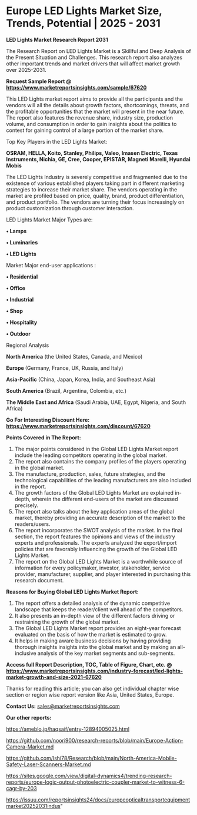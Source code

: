 # Europe LED Lights Market Size, Trends, Potential | 2025 - 2031

<strong>LED Lights Market Research Report 2031</strong>

The Research Report on LED Lights Market is a Skillful and Deep Analysis of the Present Situation and Challenges. This research report also analyzes other important trends and market drivers that will affect market growth over 2025-2031.

<strong>Request Sample Report @ <a href=https://www.marketreportsinsights.com/sample/67620>https://www.marketreportsinsights.com/sample/67620</a></strong>

This LED Lights market report aims to provide all the participants and the vendors will all the details about growth factors, shortcomings, threats, and the profitable opportunities that the market will present in the near future. The report also features the revenue share, industry size, production volume, and consumption in order to gain insights about the politics to contest for gaining control of a large portion of the market share.

Top Key Players in the LED Lights Market:

<strong>OSRAM, HELLA, Koito, Stanley, Philips, Valeo, Imasen Electric, Texas Instruments, Nichia, GE, Cree, Cooper, EPISTAR, Magneti Marelli, Hyundai Mobis</strong>

The LED Lights Industry is severely competitive and fragmented due to the existence of various established players taking part in different marketing strategies to increase their market share. The vendors operating in the market are profiled based on price, quality, brand, product differentiation, and product portfolio. The vendors are turning their focus increasingly on product customization through customer interaction.

LED Lights Market Major Types are:

<strong>• Lamps

• Luminaries

• LED Lights</strong>

Market Major end-user applications :

<strong>• Residential

• Office

• Industrial

• Shop

• Hospitality

• Outdoor</strong>

Regional Analysis

</u><strong><b>North America</b></strong> (the United States, Canada, and Mexico)

<strong><b>Europe </b></strong>(Germany, France, UK, Russia, and Italy)

<strong><b>Asia-Pacific</b></strong> (China, Japan, Korea, India, and Southeast Asia)

<strong><b>South America</b></strong> (Brazil, Argentina, Colombia, etc.)

<strong><b>The Middle East and Africa</b></strong> (Saudi Arabia, UAE, Egypt, Nigeria, and South Africa)

<strong>Go For Interesting Discount Here: <a href=https://www.marketreportsinsights.com/discount/67620>https://www.marketreportsinsights.com/discount/67620</a></strong>

<strong>Points Covered in The Report:</strong>
<ol>
  <li>The major points considered in the Global LED Lights Market report include the leading competitors operating in the global market.</li>
  <li>The report also contains the company profiles of the players operating in the global market.</li>
  <li>The manufacture, production, sales, future strategies, and the technological capabilities of the leading manufacturers are also included in the report.</li>
  <li>The growth factors of the Global LED Lights Market are explained in-depth, wherein the different end-users of the market are discussed precisely.</li>
  <li>The report also talks about the key application areas of the global market, thereby providing an accurate description of the market to the readers/users.</li>
  <li>The report incorporates the SWOT analysis of the market. In the final section, the report features the opinions and views of the industry experts and professionals. The experts analyzed the export/import policies that are favorably influencing the growth of the Global LED Lights Market.</li>
  <li>The report on the Global LED Lights Market is a worthwhile source of information for every policymaker, investor, stakeholder, service provider, manufacturer, supplier, and player interested in purchasing this research document.</li>
</ol>
<strong>Reasons for Buying Global LED Lights Market Report:</strong>

<ol>
  <li>The report offers a detailed analysis of the dynamic competitive landscape that keeps the reader/client well ahead of the competitors.</li>
  <li>It also presents an in-depth view of the different factors driving or restraining the growth of the global market.</li>
  <li>The Global LED Lights Market report provides an eight-year forecast evaluated on the basis of how the market is estimated to grow.</li>
  <li>It helps in making aware business decisions by having providing thorough insights insights into the global market and by making an all-inclusive analysis of the key market segments and sub-segments.</li>
</ol>
<strong>Access full Report Description, TOC, Table of Figure, Chart, etc. @ <a href=https://www.marketreportsinsights.com/industry-forecast/led-lights-market-growth-and-size-2021-67620>https://www.marketreportsinsights.com/industry-forecast/led-lights-market-growth-and-size-2021-67620</a></strong>


Thanks for reading this article; you can also get individual chapter wise section or region wise report version like Asia, United States, Europe.

<strong>Contact Us:</strong>
sales@marketreportsinsights.com

<strong>Our other reports:</strong>

<a href=https://ameblo.jp/haqsaif/entry-12894005025.html>https://ameblo.jp/haqsaif/entry-12894005025.html</a>

<a href=https://github.com/noori900/research-reports/blob/main/Europe-Action-Camera-Market.md>https://github.com/noori900/research-reports/blob/main/Europe-Action-Camera-Market.md</a>

<a href=https://github.com/Ishi78/Research/blob/main/North-America-Mobile-Safety-Laser-Scanners-Market.md>https://github.com/Ishi78/Research/blob/main/North-America-Mobile-Safety-Laser-Scanners-Market.md</a>

<a href=https://sites.google.com/view/digital-dynamics4/trending-research-reports/europe-logic-output-photoelectric-coupler-market-to-witness-6-cagr-by-203>https://sites.google.com/view/digital-dynamics4/trending-research-reports/europe-logic-output-photoelectric-coupler-market-to-witness-6-cagr-by-203</a>

<a href=https://issuu.com/reportsinsights24/docs/europeopticaltransportequipmentmarket20252031indus>https://issuu.com/reportsinsights24/docs/europeopticaltransportequipmentmarket20252031indus</a>"
